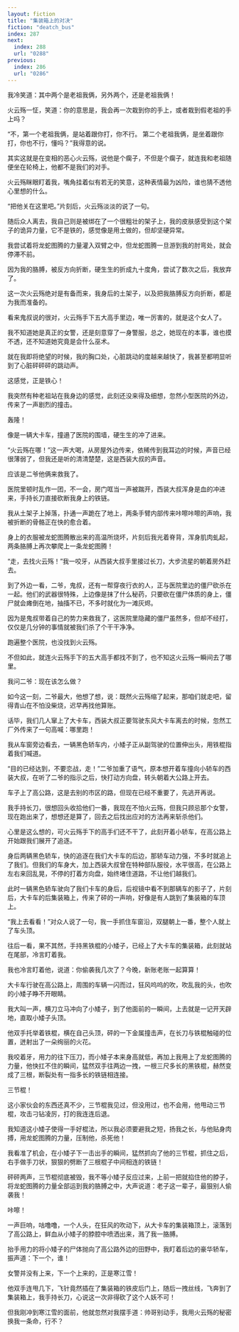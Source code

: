 ```yaml
---
layout: fiction
title: "集装箱上的对决"
fiction: "deatch_bus"
index: 287
next:
  index: 288
  url: "0288"
previous:
  index: 286
  url: "0286"
---
```

我冷笑道：其中两个是老祖我俩，另外两个，还是老祖我俩！

火云殇一怔，笑道：你的意思是，我会再一次栽到你的手上，或者栽到假老祖的手上吗？

“不，第一个老祖我俩，是站着跟你打，你不行。 第二个老祖我俩，是坐着跟你打，你也不行，懂吗？”我得意的说。

其实这就是在变相的恶心火云殇，说他是个瘸子，不但是个瘸子，就连我和老祖随便坐在轮椅上，他都不是我们的对手。

火云殇眯眼盯着我，嘴角挂着似有若无的笑意，这种表情最为凶险，谁也猜不透他心里想的什么。

“把他关在这里吧。”片刻后，火云殇淡淡的说了一句。

随后众人离去，我自己则是被绑在了一个很粗壮的架子上，我的皮肤感受到这个架子的诡异力量，它不是铁的，感觉像是用土做的，但却坚硬异常。

我尝试着将龙蛇图腾的力量灌入双臂之中，但龙蛇图腾一旦游到我的肘弯处，就会停滞不前。

因为我的胳膊，被反方向折断，硬生生的折成九十度角，尝试了数次之后，我放弃了。

这一次火云殇绝对是有备而来，我身后的土架子，以及把我胳膊反方向折断，都是为我而准备的。

看来鬼叔说的很对，火云殇手下五大高手里边，唯一厉害的，就是这个女人了。

我不知道她是真正的女警，还是刻意穿了一身警服，总之，她现在的本事，谁也摸不透，还不知道她究竟是会什么巫术。

就在我即将绝望的时候，我的胸口处，心脏跳动的度越来越快了，我甚至都明显听到了心脏砰砰砰的跳动声。

这感觉，正是铁心！

我突然有种老祖站在我身边的感觉，此刻还没来得及细想，忽然小型医院的外边，传来了一声剧烈的撞击。

轰隆！

像是一辆大卡车，撞遢了医院的围墙，硬生生的冲了进来。

“火云殇在哪！”这一声大喝，从房屋外边传来，依稀传到我耳边的时候，声音已经很薄弱了，但我还是听的清清楚楚，这是西装大叔的声音。

应该是二爷他俩来救我了。

医院里顿时乱作一团，不一会，房门哐当一声被踹开，西装大叔浑身是血的冲进来，手持长刀直接砍断我身上的铁链。

我从土架子上掉落，扑通一声跪在了地上，两条手臂内部传来咔嚓咔嚓的声响，我被折断的骨骼正在快的愈合着。

身上的衣服被龙蛇图腾散出来的高温所烧坏，片刻后我光着脊背，浑身肌肉虬起，两条胳膊上再次攀爬上一条龙蛇图腾！

“走，去找火云殇！”我一咬牙，从西装大叔手里接过长刀，大步流星的朝着房外赶去。

到了外边一看，二爷，鬼叔，还有一帮穿夜行衣的人，正与医院里边的僵尸砍杀在一起。他们的武器很特殊，上边像是抹了什么秘药，只要砍在僵尸体质的身上，僵尸就会瘫倒在地，抽搐不已，不多时就化为一滩灰烬。

因为是鬼叔带着自己的势力来救我了，这医院里隐藏的僵尸虽然多，但却不经打，仅仅是几分钟的事情就被我们杀了个干干净净。

跑遍整个医院，也没找到火云殇。

不但如此，就连火云殇手下的五大高手都找不到了，也不知这火云殇一瞬间去了哪里。

我问二爷：现在该怎么做？

如今这一刻，二爷最大，他想了想，说：既然火云殇缩了起来，那咱们就走吧，留得青山在不怕没柴烧，迟早再找他算账。

话毕，我们几人窜上了大卡车，西装大叔正要驾驶东风大卡车离去的时候，忽然工厂外传来了一句高喊：哪里跑！

我从车窗旁边看去，一辆黑色轿车内，小矮子正从副驾驶的位置伸出头，用铁棍指着我们喊道。

“目的已经达到，不要恋战，走！”二爷加重了语气，原本想开着车撞向小轿车的西装大叔，在听了二爷的指示之后，快打动方向盘，转头朝着大公路上开去。

车子上了高公路，这是去别的市区的路，但现在已经不重要了，先逃开再说。

我手持长刀，很想回头收拾他们一番，我现在不怕火云殇，但我只顾忌那个女警，现在跑出来了，想想还是算了，回去之后找出应对的方法再来斩杀他们。

心里是这么想的，可火云殇手下的高手们还不干了，此刻开着小轿车，在高公路上开始跟我们展开了追逐。

身后两辆黑色轿车，快的追逐在我们大卡车的后边，那轿车动力强，不多时就追上了我们。但我们的车身大，加上西装大叔曾在特种部队服役，水平很高，在公路上左右来回乱晃，不停的打着方向盘，始终堵住道路，不让他们越我们。

此时一辆黑色轿车驶向了我们卡车的身后，后视镜中看不到那辆车的影子了，片刻后，大卡车的后集装箱上，传来了砰的一声响，好像是有人跳到了集装箱的车顶上。

“我上去看看！”对众人说了一句，我一手抓住车窗沿，双腿朝上一番，整个人就上了车头顶。

往后一看，果不其然，手持黑铁棍的小矮子，已经上了大卡车的集装箱，此刻就站在尾部，冷言盯着我。

我也冷言盯着他，说道：你偷袭我几次了？今晚，新账老账一起算算！

大卡车行驶在高公路上，周围的车辆一闪而过，狂风呜呜的吹，吹乱我的头，也吹的小矮子睁不开眼睛。

我大叫一声，横刀立马冲向了小矮子，到了他面前的一瞬间，上去就是一记开天辟地，直取小矮子头顶。

他双手托举着铁棍，横在自己头顶，砰的一下金属撞击声，在长刀与铁棍触碰的位置，迸射出了一朵绚丽的火花。

我咬着牙，用力的往下压刀，而小矮子本来身高就低，再加上我用上了龙蛇图腾的力量，他快扛不住的瞬间，猛然双手往两边一拽，一根三尺多长的黑铁棍，赫然变成了三根，断裂处有一指多长的铁链相连接。

三节棍！

这小家伙会的东西还真不少，三节棍我见过，但没用过，也不会用，他甩动三节棍，攻击刁钻凌厉，打的我连连后退。

我知道这小矮子使得一手好棍法，所以我必须要避我之短，扬我之长，与他贴身肉搏，用龙蛇图腾的力量，压制他，杀死他！

我看准了机会，在小矮子下一击出手的瞬间，猛然抓向了他的三节棍，抓住之后，右手做手刀状，狠狠的劈断了三根棍子中间相连的铁链！

砰砰两声，三节棍彻底被毁，我不等小矮子反应过来，上前一把就掐住他的脖子，将龙蛇图腾的力量全部运到我的胳膊之中，大声说道：老子这一辈子，最狠别人偷袭我！

咔嚓！

一声巨响，咕噜噜，一个人头，在狂风的吹动下，从大卡车的集装箱顶上，滚落到了高公路上，鲜血从小矮子的脖腔中喷洒出来，溅了我一胳膊。

抬手用力的将小矮子的尸体抛向了高公路外边的田野中，我盯着后边的豪华轿车，振声道：下一个，谁！

女警并没有上来，下一个上来的，正是寒江雪！

他双手连甩几下，飞针竟然插在了集装箱的铁皮后门上，随后一拽丝线，飞奔到了集装箱上，我手持长刀，心说这一次非得砍了这个人妖不可！

但我刚冲到寒江雪的面前，他就忽然对我摆手道：帅哥别动手，我用火云殇的秘密换我一条命，行不？